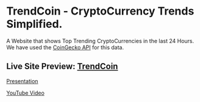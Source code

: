 # TrendCoin - CryptoCurrency Trends Simplified.

A Website that shows Top Trending CryptoCurrencies in the last 24 Hours. We have used the [CoinGecko API](https://www.coingecko.com/en/api) for this data.

## Live Site Preview: [TrendCoin](https://pragya321mehra.github.io/execute3.0-project/)

[Presentation](https://docs.google.com/presentation/d/1wEHIxiPSmECxlWOA1Zz5Qg6HLVAsEP-pDtRyPHNWsp8/edit#slide=id.p)

[YouTube Video](https://www.youtube.com/watch?v=XTRrZVie--4)
